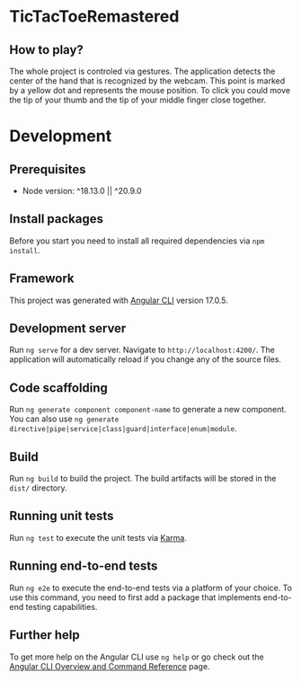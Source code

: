 # TicTacToeRemastered

## How to play?
The whole project is controled via gestures. The application detects the center of the hand that is recognized by the webcam. This point is marked by a yellow dot and represents the mouse position. To click you could move the tip of your thumb and the tip of your middle finger close together.

# Development

## Prerequisites
- Node version: ^18.13.0 || ^20.9.0

## Install packages
Before you start you need to install all required dependencies via `npm install`.

## Framework
This project was generated with [Angular CLI](https://github.com/angular/angular-cli) version 17.0.5.

## Development server

Run `ng serve` for a dev server. Navigate to `http://localhost:4200/`. The application will automatically reload if you change any of the source files.

## Code scaffolding

Run `ng generate component component-name` to generate a new component. You can also use `ng generate directive|pipe|service|class|guard|interface|enum|module`.

## Build

Run `ng build` to build the project. The build artifacts will be stored in the `dist/` directory.

## Running unit tests

Run `ng test` to execute the unit tests via [Karma](https://karma-runner.github.io).

## Running end-to-end tests

Run `ng e2e` to execute the end-to-end tests via a platform of your choice. To use this command, you need to first add a package that implements end-to-end testing capabilities.

## Further help

To get more help on the Angular CLI use `ng help` or go check out the [Angular CLI Overview and Command Reference](https://angular.io/cli) page.
